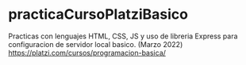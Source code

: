 # practicaCursoPlatziBasico
Practicas con lenguajes HTML, CSS, JS y uso de libreria Express para configuracion de servidor local basico. (Marzo 2022)
https://platzi.com/cursos/programacion-basica/

